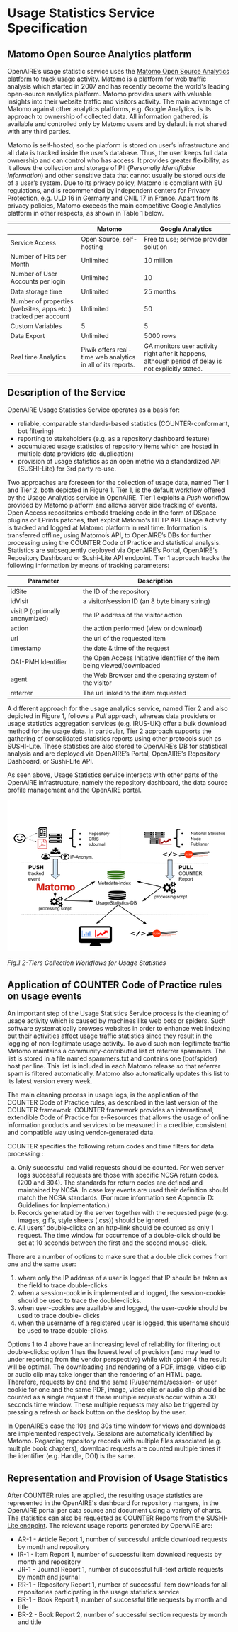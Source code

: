 #  Usage Statistics Service Specification

## Matomo Open Source Analytics platform
OpenAIRE’s usage statistic service uses the [Matomo Open Source Analytics platform][matomo] to track usage activity. Matomo is a platform for web traffic analysis which started in 2007 and has recently become the world's leading open-source analytics platform. Matomo provides users with valuable insights into their website traffic and visitors activity.  The main advantage of Matomo against other analytics platforms, e.g. Google Analytics, is its approach to ownership of collected data. All information gathered, is available and controlled only by Matomo users and by default is not shared with any third parties. 
 
Matomo is self-hosted, so the platform is stored on user’s infrastructure and all data is tracked inside the user’s database. Thus, the user keeps full data ownership and can control who has access. It provides greater flexibility, as it allows the collection and storage of PII (*Personally Identifiable Information*) and other sensitive data that cannot usually be stored outside of a user’s system. Due to its privacy policy, Matomo is compliant with EU regulations, and is recommended by independent centers for Privacy Protection, e.g. ULD 16  in Germany and CNIL 17  in France. Apart from its privacy policies, Matomo exceeds the main competitive Google Analytics platform in other respects, as shown in Table 1 below.

| 			 | Matomo | Google Analytics
------------ | ------------- | -------------
|Service Access | Open Source, self-hosting | Free to use; service provider solution 
|Number of Hits per Month | Unlimited | 10 million 
|Number of User Accounts per login | Unlimited | 10
|Data storage time | Unlimited | 25 months
|Number of properties (websites,  apps  etc.) tracked per account | Unlimited | 50
|Custom Variables | 5 | 5
|Data Export | Unlimited | 5000 rows
|Real time Analytics  | Piwik  offers  real-time  web analytics in all of its reports. |GA monitors user activity right after it happens, although period of delay is not explicitly stated.

## Description of the Service

OpenAIRE Usage Statistics Service operates as a basis for:

* reliable, comparable standards-based statistics (COUNTER-conformant, bot filtering)
* reporting to stakeholders (e.g. as a repository dashboard feature)  
* accumulated usage statistics of repository items which are hosted in multiple data providers (de-duplication) 
* provision of usage statistics as an open metric via a standardized API (SUSHI-Lite) for 3rd party re-use. 

Two approaches are foreseen for the collection of usage data, named Tier 1 and Tier 2, both depicted in Figure 1. Tier 1, is the default workflow offered by the Usage Analytics service in OpenAIRE. Tier 1 exploits a *Push* workflow provided by Matomo platform and allows server side tracking of events. Open Access repositories embedd tracking code in the form of DSpace plugins or EPrints patches, that exploit Matomo's HTTP API. Usage Activity is tracked and logged at Matomo platform in real time. Ιnformation is transferred offline, using Matomo’s API, to OpenAIRE’s DBs for further processing using the COUNTER Code of Practice and statistical analysis. Statistics are subsequently deployed via OpenAIRE’s Portal, OpenAIRE's Repository Dashboard or Sushi-Lite API endpoint. Tier 1 approach tracks the following information by means of tracking parameters:


| Parameter | Description
------------ | -------------
| idSite | the ID of the repository
| idVisit | a visitor/session ID (an 8 byte binary string)
| visitIP (optionally anonymized) |the IP address of the visitor action
| action | the action performed (view or download) 
| url |the url of the requested item
| timestamp | the date & time of the request
| OAI-PMH Identifier | the Open Access Initiative identifier of the item being viewed/downloaded
| agent | the Web Browser and the operating system of the visitor 
| referrer |The url linked to the item requested


A different approach for the usage analytics service, named Tier 2 and also depicted in Figure 1, follows a *Pull* approach, whereas data providers or usage statistics aggregation services (e.g. IRUS-UK) offer a bulk download method for the usage data. In particular, Tier 2 approach supports the gathering of consolidated statistics reports using other protocols such as SUSHI-Lite. These statistics are also stored to OpenAIRE’s DB for statistical analysis and are deployed via OpenAIRE’s Portal, OpenAIRE's Repository Dashboard, or Sushi-Lite API.


As seen above, Usage Statistics service interacts with other parts of the OpenAIRE infrastructure, namely the repository dashboard, the data source profile management and the OpenAIRE portal. 

![](/img/TiersCollectionWorkflows.png)

*Fig.1 2-Tiers Collection Workflows for Usage Statistics*

## Application of COUNTER Code of Practice rules on usage events

An important step of the Usage Statistics Service process is the cleaning of usage activity which is caused by machines like web bots or spiders. Such software systematically browses websites in order to enhance web indexing but their activities affect usage traffic statistics since they result in the logging of non-legitimate usage activity. To avoid such non-legitimate traffic Matomo maintains a community-contributed list of referrer spammers. The list is stored in a file named spammers.txt and contains one (bot/spider) host per line. This list is included in each Matomo release so that referrer spam is filtered automatically. Matomo also automatically updates this list to its latest version every week.

 The main cleaning process in usage logs, is the application of the COUNTER Code of Practice rules, as described in the last version of the COUNTER framework. COUNTER framework provides an international, extendible Code of Practice for e-Resources that allows the usage of online information products and services to be measured in a credible, consistent and compatible way using vendor-generated data.

COUNTER specifies the following return codes and time filters for data processing :

<ol type="a">
  <li>Only successful and valid requests should be counted. For web server logs successful requests are those with specific NCSA return codes. (200 and 304). The standards for return codes are defined and maintained by NCSA. In case key events are used their definition should match the NCSA standards. (For more information see Appendix D: Guidelines for Implementation.)</li>
  <li>Records generated by the server together with the requested page (e.g. images, gif’s, style sheets (.css)) should be ignored.</li>
  <li>All users’ double-clicks on an http-link should be counted as only 1 request. The time window for occurrence of a double-click should be set at 10 seconds between the first and the second mouse-click.</li>
</ol>

There are a number of options to make sure that a double click comes from one and the same user:

1.	where only the IP address of a user is logged that IP should be taken as the field to trace double-clicks
2.	when a session-cookie is implemented and logged, the session-cookie should be used to trace the double-clicks.
3.	when user-cookies are available and logged, the user-cookie should be used to trace double- clicks
4.	when the username of a registered user is logged, this username should be used to trace double-clicks.

Options 1 to 4 above have an increasing level of reliability for filtering out double-clicks: option 1 has the lowest level of precision (and may lead to under reporting from the vendor perspective) while with option 4 the result will be optimal. The downloading and rendering of a PDF, image, video clip or audio clip may take longer than the rendering of an HTML page. Therefore, requests by one and the same IP/username/session- or user cookie for one and the same PDF, image, video clip or audio clip should be counted as a single request if these multiple requests occur within a 30 seconds time window. These multiple requests may also be triggered by pressing a refresh or back button on the desktop by the user.

In OpenAIRE’s case the 10s and 30s time window for views and downloads are implemented respectively. Sessions are automatically identified by Matomo. Regarding repository records with multiple files associated (e.g. multiple book chapters), download requests are counted multiple times if the identifier (e.g. Handle, DOI) is the same.


##  Representation and Provision of Usage Statistics

After COUNTER rules are applied, the resulting usage statistics are represented in the OpenAIRE's dashboard for repository mangers, in the OpenAIRE portal per data source and document using a variety of charts. The statistics can also be requested as COUNTER Reports from the [SUSHI-Lite endpoint][sushiliteendpoint]. The relevant usage reports generated by OpenAIRE are:

* AR-1 - Article Report 1, number of successful article download requests by month and repository
* IR-1 - Item Report 1, number of successful item download requests by month and repository
* JR-1 - Journal Report 1, number of successful full-text article requests by month and journal
* RR-1 - Repository Report 1, number of successful item downloads for all repositories participating in the usage statistics service
* BR-1 - Book Report 1, number of successful title requests by month and title	
* BR-2 - Book Report 2, number of successful section requests by month and title

[sushiliteendpoint]: http://beta.services.openaire.eu/usagestats/sushilite/
[matomo]: https://matomo.org/

